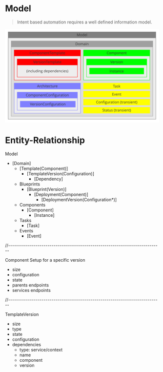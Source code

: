 Model
=====

> Intent based automation requires a well defined information model.

![Information Model](./assets/model.svg)

Entity-Relationship
===================

Model
- [Domain]
  - [Template(Component)]
    - [TemplateVersion(Configuration)]
      - [Dependency]
  - Blueprints
    - [Blueprint(Version)]
      - [Deployment(Component)]
        - [DeploymentVersion(Configuration*)]
  - Components
    - [Component]
      - [Instance]
  - Tasks
    - [Task]
  - Events
    - [Event]

//------------------------------------------------------------------------------

Component Setup for a specific version
- size
- configuration
- state
- parents endpoints
- services endpoints

//------------------------------------------------------------------------------

TemplateVersion

- size
- type
- state
- configuration
- dependencies
  - type: service/context
  - name
  - component
  - version
